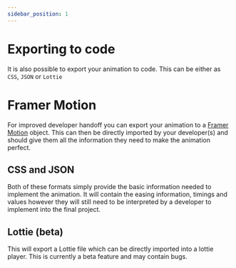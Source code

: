 ```yaml
---
sidebar_position: 1
---
```


# Exporting to code
It is also possible to export your animation to code. This can be either as `CSS`, `JSON` or `Lottie`

# Framer Motion
For improved developer handoff you can export your animation to a [Framer Motion](https://www.framer.com/motion/) object.
This can then be directly imported by your developer(s) and should give them all the information they need to make the animation perfect.

## CSS and JSON
Both of these formats simply provide the basic information needed to implement the animation. It will contain the easing information, timings and values however they will still need to be interpreted by a developer to implement into the final project.

## Lottie (beta)
This will export a Lottie file which can be directly imported into a lottie player. This is currently a beta feature and may contain bugs.  
